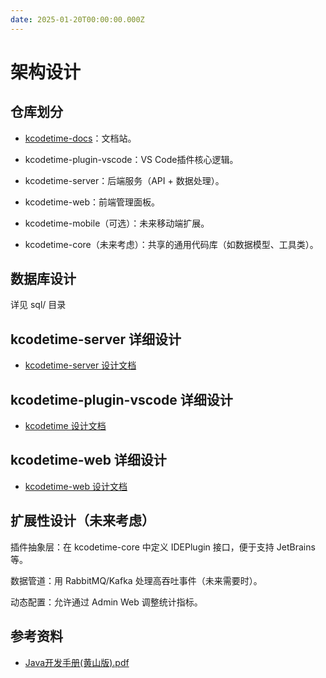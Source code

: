 ```yaml
---
date: 2025-01-20T00:00:00.000Z
---
```


# 架构设计

## 仓库划分

- [kcodetime-docs](https://github.com/King-sj/kcodetime-docs)：文档站。
- ​kcodetime-plugin-vscode：VS Code插件核心逻辑。
- ​kcodetime-server：后端服务（API + 数据处理）。
- ​kcodetime-web：前端管理面板。

- ​kcodetime-mobile​（可选）：未来移动端扩展。
- ​kcodetime-core​（未来考虑）：共享的通用代码库（如数据模型、工具类）。

## 数据库设计
详见 sql/ 目录
## kcodetime-server 详细设计

- [kcodetime-server 设计文档](kcodetime-server.zh.md)

## ​kcodetime-plugin-vscode 详细设计

- [kcodetime 设计文档](​kcodetime-plugin-vscode.zh.md)

## kcodetime-web 详细设计

- [kcodetime-web 设计文档](kcodetime-web.zh.md)
## 扩展性设计（未来考虑）

​插件抽象层：在 kcodetime-core 中定义 IDEPlugin 接口，便于支持 JetBrains 等。

​数据管道：用 RabbitMQ/Kafka 处理高吞吐事件（未来需要时）。

​动态配置：允许通过 Admin Web 调整统计指标。
## 参考资料

- [Java开发手册(黄山版).pdf](https://github.com/alibaba/p3c)
